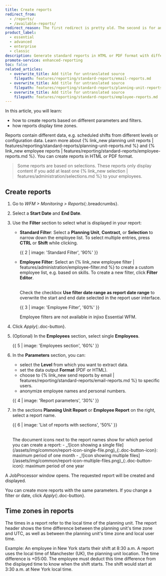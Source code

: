 ```yaml
---
title: Create reports
redirect_from:
  - /reports/
  - /available-reports/
redirect_reason: The first redirect is pretty old. The second is for an article deleted in April, 2022.
product_label:
  - essential
  - advanced
  - enterprise
  - classic
description: Generate standard reports in HTML or PDF format with different parameters.
promote-service: enhanced-reporting
toc: false
related_articles:
  - overwrite_title: Add title for untranslated source
    filepath: features/reporting/standard-reports/email-reports.md
  - overwrite_title: Add title for untranslated source
    filepath: features/reporting/standard-reports/planning-unit-reports.md
  - overwrite_title: Add title for untranslated source
    filepath: features/reporting/standard-reports/employee-reports.md
---
```


In this article, you will learn:

- how to create reports based on different parameters and filters.
- how reports display time zones.

Reports contain different data, e.g. scheduled shifts from different levels or configuration data. Learn more about {% link_new planning unit reports | features/reporting/standard-reports/planning-unit-reports.md %} and {% link_new employee reports | features/reporting/standard-reports/employee-reports.md %}. You can create reports in HTML or PDF format.

> Some reports are based on selections. These reports only display content if you add at least one {% link_new selection | features/administration/selections.md %} to your employees.

## Create reports

1. Go to _WFM > Monitoring > Reports_{:.breadcrumbs}.
2. Select a **Start Date** and **End Date**.

3. Use the **Filter** section to select what is displayed in your report:

   - **Standard Filter**: Select a **Planning Unit**, **Contract**, or **Selection** to narrow down the employee list. To select multiple entries, press **CTRL** or **Shift** while clicking.

     {{ 2 | image: 'Standard Filter', '90%' }}

   - **Employee Filter**: Select an {% link_new employee filter | features/administration/employee-filter.md %} to create a custom employee list, e.g. based on skills. To create a new filter, click **Filter Editor**.

     <br>Check the checkbox **Use filter date range as report date range** to overwrite the start and end date selected in the report user interface.

     {{ 3 | image: 'Employee Filter', '60%' }}

     Employee filters are not available in injixo Essential WFM.

4. Click _Apply_{:.doc-button}.

5. (Optional) In the **Employees** section, select single **Employees**.

   {{ 5 | image: 'Employees section', '60%' }}

6. In the **Parameters** section, you can:

   - select the **Level** from which you want to extract data.
   - set the data output **Format** (PDF or HTML).
   - choose to {% link_new send reports by email | features/reporting/standard-reports/email-reports.md %} to specific users.
   - anonymize employee names and personal numbers.

   {{ 4 | image: 'Report parameters', '30%' }}

7. In the sections **Planning Unit Report** or **Employee Report** on the right, select a report name.

   {{ 6 | image: 'List of reports with sections', '50%' }}

   <br>
   The document icons next to the report names show for which period you can create a report:
   - _![icon showing a single file](/assets/img/common/report-icon-single-file.png)_{:.doc-button-icon}: maximum period of one month
   - _![icon showing multiple files](/assets/img/common/report-icon-multiple-files.png)_{:.doc-button-icon}: maximum period of one year

A JobProcessor window opens. The requested report will be created and displayed.

You can create more reports with the same parameters. If you change a filter or date, click _Apply_{:.doc-button}.

## Time zones in reports

The times in a report refer to the local time of the planning unit. The report header shows the time difference between the planning unit's time zone and UTC, as well as between the planning unit's time zone and local user time.

Example: An employee in New York starts their shift at 8:30 a.m. A report uses the local time of Manchester (UK), the planning unit location. The time difference is +05:00. The employee must deduct this time difference from the displayed time to know when the shift starts. The shift would start at 3:30 a.m. at New York local time.
